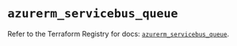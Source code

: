 # `azurerm_servicebus_queue`

Refer to the Terraform Registry for docs: [`azurerm_servicebus_queue`](https://registry.terraform.io/providers/hashicorp/azurerm/3.116.0/docs/resources/servicebus_queue).
